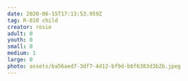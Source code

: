 ```yaml
---
date: 2020-06-15T17:13:53.959Z
tag: R-010 child
creator: rosie
adult: 0
youth: 0
small: 0
medium: 1
large: 0
photo: assets/ba56aed7-3df7-4d12-bf9d-b6f6383d3b2b.jpeg
---
```


